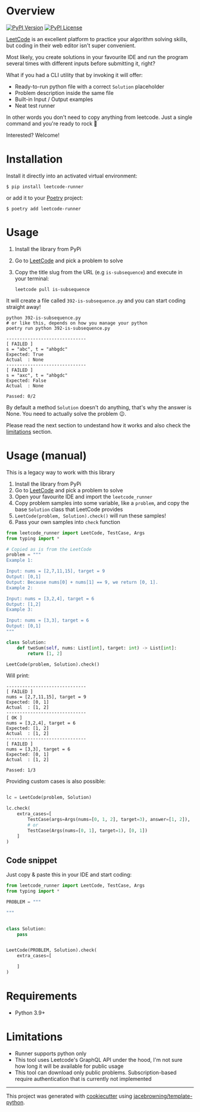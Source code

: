 # Overview

[![PyPI Version](https://img.shields.io/pypi/v/leetcode-runner.svg)](https://pypi.org/project/leetcode-runner)
[![PyPI License](https://img.shields.io/pypi/l/leetcode-runner.svg)](https://pypi.org/project/leetcode-runner)

[LeetCode](leetcode.com) is an excellent platform to practice your algorithm solving skills, but coding in their web editor isn't super convenient.

Most likely, you create solutions in your favourite IDE and run the program several times with different inputs before submitting it, right?

What if you had a CLI utility that by invoking it will offer:
- Ready-to-run python file with a correct `Solution` placeholder
- Problem description inside the same file
- Built-in Input / Output examples
- Neat test runner

In other words you don't need to copy anything from leetcode. Just a single command and you're ready to rock 🧠

Interested? Welcome!

# Installation

Install it directly into an activated virtual environment:

```text
$ pip install leetcode-runner
```

or add it to your [Poetry](https://poetry.eustace.io/) project:

```text
$ poetry add leetcode-runner
```

# Usage

1. Install the library from PyPi
2. Go to [LeetCode](https://leetcode.com) and pick a problem to solve
3. Copy the title slug from the URL (e.g `is-subsequence`) and execute in your terminal:

   ```shell
   leetcode pull is-subsequence
   ```

It will create a file called `392-is-subsequence.py` and you can start coding straight
away!

```shell
python 392-is-subsequence.py
# or like this, depends on how you manage your python
poetry run python 392-is-subsequence.py

------------------------------
[ FAILED ]
s = "abc", t = "ahbgdc"
Expected: True
Actual  : None
------------------------------
[ FAILED ]
s = "axc", t = "ahbgdc"
Expected: False
Actual  : None

Passed: 0/2
```

By default a method `Solution` doesn't do anything, that's why the answer is None. You
need to actually solve the problem 😉.

Please read the next section to undestand how it works and also check the
[limitations](#limitations) section.

# Usage (manual)

This is a legacy way to work with this library

1. Install the library from PyPi
2. Go to [LeetCode](https://leetcode.com) and pick a problem to solve
3. Open your favourite IDE and import the `leetcode_runner`
4. Copy problem samples into some variable, like a `problem`, and copy the base
   `Solution` class that LeetCode provides
5. `LeetCode(problem, Solution).check()` will run these samples!
6. Pass your own samples into `check` function

```py
from leetcode_runner import LeetCode, TestCase, Args
from typing import *

# Copied as is from the LeetCode
problem = """
Example 1:

Input: nums = [2,7,11,15], target = 9
Output: [0,1]
Output: Because nums[0] + nums[1] == 9, we return [0, 1].
Example 2:

Input: nums = [3,2,4], target = 6
Output: [1,2]
Example 3:

Input: nums = [3,3], target = 6
Output: [0,1]
"""

class Solution:
    def twoSum(self, nums: List[int], target: int) -> List[int]:
        return [1, 2]

LeetCode(problem, Solution).check()
```

Will print:

```text
------------------------------
[ FAILED ]
nums = [2,7,11,15], target = 9
Expected: [0, 1]
Actual  : [1, 2]
------------------------------
[ OK ]
nums = [3,2,4], target = 6
Expected: [1, 2]
Actual  : [1, 2]
------------------------------
[ FAILED ]
nums = [3,3], target = 6
Expected: [0, 1]
Actual  : [1, 2]

Passed: 1/3
```

Providing custom cases is also possible:

```python

lc = LeetCode(problem, Solution)

lc.check(
    extra_cases=[
        TestCase(args=Args(nums=[0, 1, 2], target=3), answer=[1, 2]),
        # or
        TestCase(Args(nums=[0, 1], target=1), [0, 1])
    ]
)

```

## Code snippet

Just copy & paste this in your IDE and start coding:

```python
from leetcode_runner import LeetCode, TestCase, Args
from typing import *

PROBLEM = """

"""


class Solution:
    pass


LeetCode(PROBLEM, Solution).check(
    extra_cases=[

    ]
)

```

# Requirements

- Python 3.9+

# Limitations

- Runner supports python only
- This tool uses Leetcode's GraphQL API under the hood, I'm not sure how long it will be
  available for public usage
- This tool can download only public problems. Subscription-based require authentication
  that is currently not implemented

---

This project was generated with [cookiecutter](https://github.com/audreyr/cookiecutter)
using [jacebrowning/template-python](https://github.com/jacebrowning/template-python).
